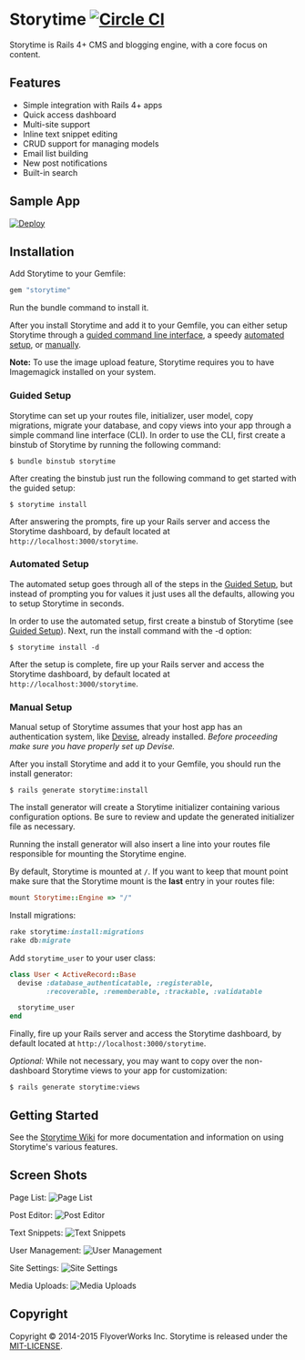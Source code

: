 # Storytime [![Circle CI](https://circleci.com/gh/FlyoverWorks/storytime/tree/master.svg?style=svg)](https://circleci.com/gh/FlyoverWorks/storytime/tree/master)

Storytime is Rails 4+ CMS and blogging engine, with a core focus on content.

## Features

* Simple integration with Rails 4+ apps
* Quick access dashboard
* Multi-site support
* Inline text snippet editing
* CRUD support for managing models
* Email list building
* New post notifications
* Built-in search

## Sample App

[![Deploy](https://www.herokucdn.com/deploy/button.png)](https://heroku.com/deploy?template=https://github.com/flyoverworks/storytime-example)

## Installation

Add Storytime to your Gemfile:

```ruby
gem "storytime"
```

Run the bundle command to install it.

After you install Storytime and add it to your Gemfile, you can either setup Storytime through a [guided command line interface](#guided-setup), a speedy [automated setup](#automated-setup), or [manually](#manual-setup).

**Note:** To use the image upload feature, Storytime requires you to have Imagemagick installed on your system.

### Guided Setup

Storytime can set up your routes file, initializer, user model, copy migrations, migrate your database, and copy views into your app through a simple command line interface (CLI). In order to use the CLI, first create a binstub of Storytime by running the following command:

```terminal
$ bundle binstub storytime
```

After creating the binstub just run the following command to get started with the guided setup:

```terminal
$ storytime install
```

After answering the prompts, fire up your Rails server and access the Storytime dashboard, by default located at `http://localhost:3000/storytime`.

### Automated Setup

The automated setup goes through all of the steps in the [Guided Setup](#guided-setup), but instead of prompting you for values it just uses all the defaults, allowing you to setup Storytime in seconds.

In order to use the automated setup, first create a binstub of Storytime (see [Guided Setup](#guided-setup)). Next, run the install command with the -d option:

```terminal
$ storytime install -d
```

After the setup is complete, fire up your Rails server and access the Storytime dashboard, by default located at `http://localhost:3000/storytime`.

### Manual Setup

Manual setup of Storytime assumes that your host app has an authentication system, like [Devise](https://github.com/plataformatec/devise), already installed. *Before proceeding make sure you have properly set up Devise.*

After you install Storytime and add it to your Gemfile, you should run the install generator:

```terminal
$ rails generate storytime:install
```

The install generator will create a Storytime initializer containing various configuration options. Be sure to review and update the generated initializer file as necessary.

Running the install generator will also insert a line into your routes file responsible for mounting the Storytime engine. 

By default, Storytime is mounted at `/`. If you want to keep that mount point make sure that the Storytime mount is the **last** entry in your routes file:

```ruby
mount Storytime::Engine => "/"
```

Install migrations:

```ruby
rake storytime:install:migrations
rake db:migrate
```

Add `storytime_user` to your user class:

```ruby
class User < ActiveRecord::Base
  devise :database_authenticatable, :registerable,
         :recoverable, :rememberable, :trackable, :validatable

  storytime_user
end
```

Finally, fire up your Rails server and access the Storytime dashboard, by default located at `http://localhost:3000/storytime`.

*Optional:* While not necessary, you may want to copy over the non-dashboard Storytime views to your app for customization:

```console
$ rails generate storytime:views
```

## Getting Started

See the [Storytime Wiki](https://github.com/FlyoverWorks/storytime/wiki) for more documentation and information on using Storytime's various features.

## Screen Shots

Page List:
![Page List](https://raw.githubusercontent.com/FlyoverWorks/storytime/master/screenshots/page-list.png "Page List")

Post Editor:
![Post Editor](https://raw.githubusercontent.com/FlyoverWorks/storytime/master/screenshots/post-editor.png "Post Editor")

Text Snippets:
![Text Snippets](https://raw.githubusercontent.com/FlyoverWorks/storytime/master/screenshots/text-snippets.png "Text Snippets")

User Management:
![User Management](https://raw.githubusercontent.com/FlyoverWorks/storytime/master/screenshots/user-management.png "User Management")

Site Settings:
![Site Settings](https://raw.githubusercontent.com/FlyoverWorks/storytime/master/screenshots/site-settings.png "Site Settings")

Media Uploads:
![Media Uploads](https://raw.githubusercontent.com/FlyoverWorks/storytime/master/screenshots/media.png "Media Uploads")

## Copyright
Copyright © 2014-2015 FlyoverWorks Inc. Storytime is released under the [MIT-LICENSE](MIT-LICENSE).
